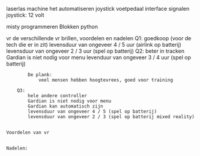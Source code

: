 laserlas machine
	het automatiseren
		joystick
		voetpedaal
		interface
	signalen
		joystick: 12 volt

misty
	programmeren
		Blokken
		python



vr
	de verschillende vr brillen, voordelen en nadelen
		Q1:
			goedkoop (voor de tech die er in zit)
			levensduur van ongeveer 4 / 5 uur (airlink op batterij)
			levensduur van ongeveer 2 / 3 uur (spel op batterij)
		Q2:
			beter in tracken
			Gardian is niet nodig voor menu
			levenduur van ongeveer 3 / 4 uur (spel op batterij)
			
			De plank:
				veel mensen hebben hoogtevrees, goed voor training
				
		Q3:
			hele andere controller
			Gardian is niet nodig voor menu
			Gardian kan automatisch zijn
			levensduur van ongeveer 4 / 5 (spel op batterij)
			levensduur van ongeveer 2 / 3 (spel op batterij mixed reality)
	

	Voordelen van vr
	

	Nadelen: